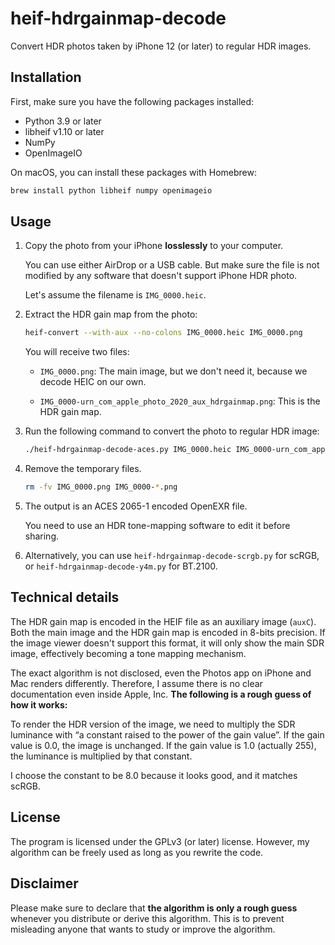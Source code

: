 heif-hdrgainmap-decode
======================

Convert HDR photos taken by iPhone 12 (or later) to regular HDR images.

## Installation

First, make sure you have the following packages installed:
- Python 3.9 or later
- libheif v1.10 or later
- NumPy
- OpenImageIO

On macOS, you can install these packages with Homebrew:
```bash
brew install python libheif numpy openimageio
```

## Usage

1. Copy the photo from your iPhone **losslessly** to your computer.

   You can use either AirDrop or a USB cable. But make sure the file is not
   modified by any software that doesn't support iPhone HDR photo.

   Let's assume the filename is `IMG_0000.heic`.

2. Extract the HDR gain map from the photo:

   ```bash
   heif-convert --with-aux --no-colons IMG_0000.heic IMG_0000.png
   ```

   You will receive two files:

   * `IMG_0000.png`:
     The main image, but we don't need it, because we decode HEIC on our own.

   * `IMG_0000-urn_com_apple_photo_2020_aux_hdrgainmap.png`:
     This is the HDR gain map.

3. Run the following command to convert the photo to regular HDR image:

   ```bash
   ./heif-hdrgainmap-decode-aces.py IMG_0000.heic IMG_0000-urn_com_apple_photo_2020_aux_hdrgainmap.png IMG_0000.exr
   ```

4. Remove the temporary files.

   ```bash
   rm -fv IMG_0000.png IMG_0000-*.png
   ```

5. The output is an ACES 2065-1 encoded OpenEXR file.

   You need to use an HDR tone-mapping software to edit it before sharing.

6. Alternatively, you can use `heif-hdrgainmap-decode-scrgb.py` for scRGB, or
   `heif-hdrgainmap-decode-y4m.py` for BT.2100.

## Technical details

The HDR gain map is encoded in the HEIF file as an auxiliary image (`auxC`).
Both the main image and the HDR gain map is encoded in 8-bits precision.
If the image viewer doesn't support this format, it will only show the main SDR
image, effectively becoming a tone mapping mechanism.

The exact algorithm is not disclosed, even the Photos app on iPhone and Mac
renders differently. Therefore, I assume there is no clear documentation even
inside Apple, Inc. **The following is a rough guess of how it works:**

To render the HDR version of the image, we need to multiply the SDR luminance
with “a constant raised to the power of the gain value”. If the gain value is
0.0, the image is unchanged. If the gain value is 1.0 (actually 255),
the luminance is multiplied by that constant.

I choose the constant to be 8.0 because it looks good, and it matches scRGB.

## License

The program is licensed under the GPLv3 (or later) license.
However, my algorithm can be freely used as long as you rewrite the code.

## Disclaimer

Please make sure to declare that **the algorithm is only a rough guess**
whenever you distribute or derive this algorithm. This is to prevent misleading
anyone that wants to study or improve the algorithm.
